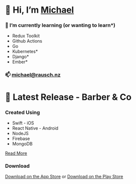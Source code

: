 # 👋  Hi, I’m  <a href="https://michaelrausch.nz/">Michael</a>        

### 🌱 I’m currently learning (or wanting to learn*)
  - Redux Toolkit
  - Github Actions
  - Go
  - Kubernetes*
  - Django*
  - Ember*

### 📫 michael@rausch.nz

# 🚀 Latest Release -  Barber & Co

### Created Using
 - Swift - iOS
 - React Native - Android
 - NodeJS
 - Firebase
 - MongoDB

[Read More](https://barberandco.co.nz/2021/09/19/barbershop-app/)

### Download

[Download on the App Store](https://apps.apple.com/nz/app/barber-co/id1541086997?itsct=apps_box_badge&amp;itscg=30200) or [Download on the Play Store](https://play.google.com/store/apps/details?id=com.barbercoandroid&pcampaignid=pcampaignidMKT-Other-global-all-co-prtnr-py-PartBadge-Mar2515-1)
